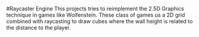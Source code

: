 #Raycaster Engine
This projects tries to reimplement the 2.5D Graphics technique in games like Wolfenstein. These class of games us a 2D grid combined with raycasting to draw cubes where the wall height is related to the distance to the player. 
